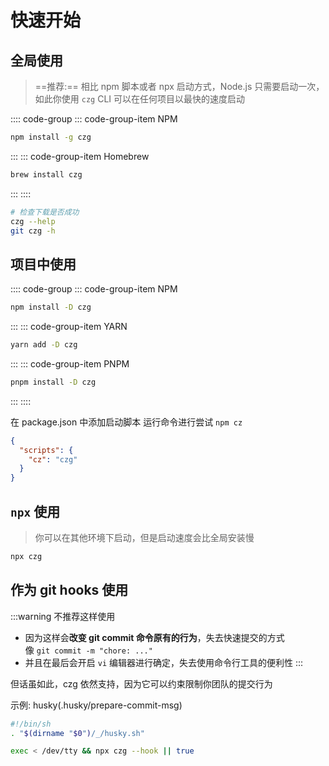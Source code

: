 # 快速开始

## 全局使用
> ==推荐:== 相比 npm 脚本或者 npx 启动方式，Node.js 只需要启动一次，如此你使用 `czg` CLI 可以在任何项目以最快的速度启动

:::: code-group
::: code-group-item NPM

```sh
npm install -g czg
```

:::
::: code-group-item Homebrew

```sh
brew install czg
```

:::
::::

```sh
# 检查下载是否成功
czg --help
git czg -h
```

## 项目中使用

:::: code-group
::: code-group-item NPM

```sh
npm install -D czg
```

:::
::: code-group-item YARN

```sh
yarn add -D czg
```

:::
::: code-group-item PNPM

```sh
pnpm install -D czg
```

:::
::::

在 package.json 中添加启动脚本
运行命令进行尝试 `npm cz`
```json
{
  "scripts": {
    "cz": "czg"
  }
}
```

## `npx` 使用
> 你可以在其他环境下启动，但是启动速度会比全局安装慢


```sh
npx czg
```


## 作为 git hooks 使用

:::warning
不推荐这样使用
- 因为这样会**改变 git commit 命令原有的行为**，失去快速提交的方式    
  像 `git commit -m "chore: ..."`
- 并且在最后会开启 `vi` 编辑器进行确定，失去使用命令行工具的便利性
:::

但话虽如此，czg 依然支持，因为它可以约束限制你团队的提交行为

示例: husky(.husky/prepare-commit-msg)
```sh
#!/bin/sh
. "$(dirname "$0")/_/husky.sh"

exec < /dev/tty && npx czg --hook || true
```
